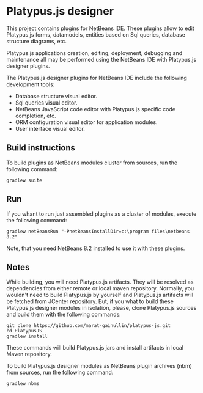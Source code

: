 # Platypus.js designer
This project contains plugins for NetBeans IDE. These plugins allow to edit Platypus.js forms, datamodels, entities based on Sql queries, database structure diagrams, etc.

Platypus.js applications creation, editing, deployment, debugging and maintenance all may be performed using the NetBeans IDE with Platypus.js designer plugins.

The Platypus.js designer plugins for NetBeans IDE include the following development tools:

* Database structure visual editor.
* Sql queries visual editor.
* NetBeans JavaScript code editor with Platypus.js specific code completion, etc.
* ORM configuration visual editor for application modules.
* User interface visual editor.

## Build instructions
To build plugins as NetBeans modules cluster from sources, run the following command:
```
gradlew suite
```

## Run
If you whant to run just assembled plugins as a cluster of modules, execute the following command:
```
gradlew netBeansRun "-PnetBeansInstallDir=c:\program files\netbeans 8.2"
```
Note, that you need NetBeans 8.2 installed to use it with these plugins.

## Notes
While building, you will need Platypus.js artifacts. They will be resolved as dependencies from either remote or local maven repository.
Normally, you wouldn't need to build Platypus.js by yourself and Platypus.js artifacts will be fetched from JCenter repository.
But, if you what to build these Platypus.js designer modules in isolation, please, clone Platypus.js sources and build them with the following commands:
```
git clone https://github.com/marat-gainullin/platypus-js.git
cd PlatypusJS
gradlew install
```
These commands will build Platypus.js jars and install artifacts in local Maven repository.

To build Platypus.js designer modules as NetBeans plugin archives (nbm) from sources, run the following command:
```
gradlew nbms
```
